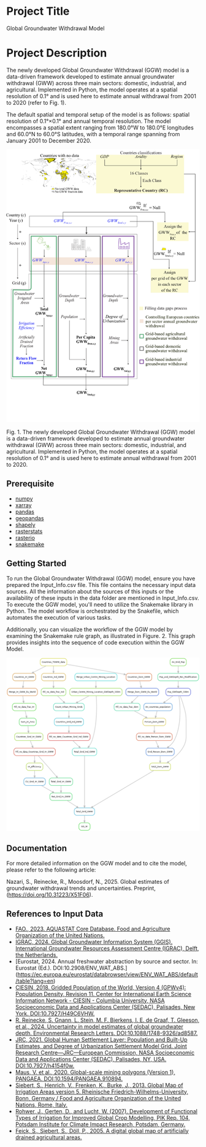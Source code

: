 
# Project Title

Global Groundwater Withdrawal Model

# Project Description

The newly developed Global Groundwater Withdrawal (GGW) model is a data-driven framework developed to estimate annual groundwater withdrawal (GWW) across three main sectors: domestic, industrial, and agricultural. Implemented in Python, the model operates at a spatial resolution of 0.1° and is used here to estimate annual withdrawal from 2001 to 2020 (refer to Fig. 1).

The default spatial and temporal setup of the model is as follows: spatial resolution of 0.1°×0.1° and annual temporal resolution. The model encompasses a spatial extent ranging from 180.0°W to 180.0°E longitudes and 60.0°N to 60.0°S latitudes, with a temporal range spanning from January 2001 to December 2020.

![Figure 1](figures/Figure1.tiff)

Fig. 1. The newly developed Global Groundwater Withdrawal (GGW) model is a data-driven framework developed to estimate annual groundwater withdrawal (GWW) across three main sectors: domestic, industrial, and agricultural. Implemented in Python, the model operates at a spatial resolution of 0.1° and is used here to estimate annual withdrawal from 2001 to 2020.


## Prerequisite
- [numpy](https://numpy.org/install/)
- [xarray](https://docs.xarray.dev/en/latest/getting-started-guide/installing.html)
- [pandas](https://pandas.pydata.org/docs/getting_started/install.html)
- [geopandas](https://geopandas.org/en/stable/getting_started/install.html)
- [shapely](https://shapely.readthedocs.io/en/stable/installation.html)
- [rasterstats](https://pythonhosted.org/rasterstats/)
- [rasterio](https://rasterio.readthedocs.io/en/stable/)
- [snakemake](https://snakemake.readthedocs.io/en/stable/getting_started/installation.html)


## Getting Started
To run the Global Groundwater Withdrawal (GGW) model, ensure you have prepared the Input_Info.csv file. This file contains the necessary input data sources. All the information about the sources of this inputs or the availability of these inputs in the data folder are mentioned in Input_Info.csv.
To execute the GGW model, you'll need to utilize the Snakemake library in Python. The model workflow is orchestrated by the Snakefile, which automates the execution of various tasks.


Additionally, you can visualize the workflow of the GGW model by examining the Snakemake rule graph, as illustrated in Figure. 2. This graph provides insights into the sequence of code execution within the GGW Model.

![Figure 2](figures/Figure2.png)

## Documentation

For more detailed information on the GGW model and to cite the model, please refer to the following article:

Nazari, S., Reinecke, R., Moosdorf, N., 2025. Global estimates of groundwater withdrawal trends and uncertainties. Preprint, (https://doi.org/10.31223/X51F06).


## References to Input Data
- [FAO., 2023. AQUASTAT Core Database. Food and Agriculture Organization of the United Nations.](https://www.fao.org/aquastat/en/databases/maindatabase)
- [IGRAC, 2024. Global Groundwater Information System (GGIS). International Groundwater Resources Assessment Centre (IGRAC), Delft, the Netherlands.](https://un-igrac.org/data/dataset/)
- [Eurostat, 2024. Annual freshwater abstraction by source and sector. In: Eurostat (Ed.). DOI:10.2908/ENV_WAT_ABS.] (https://ec.europa.eu/eurostat/databrowser/view/ENV_WAT_ABS/default/table?lang=en)
- [CIESIN, 2018. Gridded Population of the World, Version 4 (GPWv4): Population Density, Revision 11. Center for International Earth Science Information Network - CIESIN - Columbia University, NASA Socioeconomic Data and Applications Center (SEDAC), Palisades, New York. DOI:10.7927/H49C6VHW.](https://www.earthdata.nasa.gov/data/catalog/sedac-ciesin-sedac-gpwv4-popdens-r11-4.11)
- [R. Reinecke, S. Gnann, L. Stein, M. F. Bierkens, I. E. de Graaf, T. Gleeson, et al., 2024. Uncertainty in model estimates of global groundwater depth. Environmental Research Letters. DOI:10.1088/1748-9326/ad8587.](https://iopscience.iop.org/article/10.1088/1748-9326/ad8587)
- [JRC, 2021. Global Human Settlement Layer: Population and Built-Up Estimates, and Degree of Urbanization Settlement Model Grid. Joint Research Centre—JRC—European Commission, NASA Socioeconomic Data and Applications Center (SEDAC), Palisades, NY, USA. DOI:10.7927/h4154f0w.](https://www.earthdata.nasa.gov/data/catalog/sedac-ciesin-sedac-ghsl-pbsmod-1.00)
- [Maus, V. et al., 2020. Global-scale mining polygons (Version 1), PANGAEA. DOI:10.1594/PANGAEA.910894.](https://doi.pangaea.de/10.1594/PANGAEA.910894)
- [Siebert, S., Henrich, V., Frenken, K., Burke, J., 2013. Global Map of Irrigation Areas version 5. Rheinische Friedrich-Wilhelms-University, Bonn, Germany / Food and Agriculture Organization of the United Nations, Rome, Italy.](https://www.fao.org/aquastat/en/geospatial-information/global-maps-irrigated-areas/latest-version)
- [Rohwer, J., Gerten, D., and Lucht, W. (2007). Development of Functional Types of Irrigation for Improved Global Crop Modelling, PIK Rep. 104, Potsdam Institute for Climate Impact Research, Potsdam, Germany.](https://publications.pik-potsdam.de/pubman/faces/ViewItemOverviewPage.jsp?itemId=item_14687)
- [Feick, S., Siebert, S., Döll, P., 2005. A digital global map of artificially drained agricultural areas.](https://www.uni-frankfurt.de/45218077/Global_map_of_artificially_drained_agricultural_areas)


